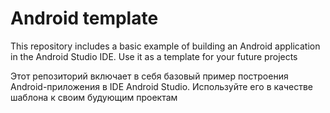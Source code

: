 # Android template

This repository includes a basic example of building an Android application in the Android Studio IDE. Use it as a template for your future projects

Этот репозиторий включает в себя базовый пример построения Android-приложения в IDE Android Studio. Используйте его в качестве шаблона к своим будующим проектам
